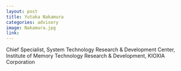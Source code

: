 ```yaml
---
layout: post
title: Yutaka Nakamura
categories: advisery
image: Nakamura.jpg
link: 
---
```

Chief Specialist, System
Technology Research &
Development Center,
Institute of Memory Technology
Research & Development,
KIOXIA Corporation
